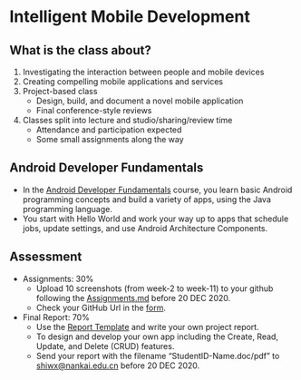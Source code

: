 # Intelligent Mobile Development

## What is the class about?

1. Investigating the interaction between people and mobile devices
2. Creating compelling mobile applications and services
3. Project-based class
    - Design, build, and document a novel mobile application
    - Final conference-style reviews
4. Classes split into lecture and studio/sharing/review time
    - Attendance and participation expected
    - Some small assignments along the way


## Android Developer Fundamentals
- In the [Android Developer Fundamentals](https://developer.android.com/courses/fundamentals-training/overview-v2) course, you learn basic Android programming concepts and build a variety of apps, using the Java programming language. 
- You start with Hello World and work your way up to apps that schedule jobs, update settings, and use Android Architecture Components.

## Assessment
- Assignments: 30%
    - Upload 10 screenshots (from week-2 to week-11) to your github following the [Assignments.md](./Assignments.md) before 20 DEC 2020.
    - Check your GitHub Url in the [form](https://docs.qq.com/sheet/DRmxJek93RFdTSHNX).
- Final Report: 70%
    - Use the [Report Template](./Final_Report.docx) and write your own project report.
    - To design and develop your own app including the Create, Read, Update, and Delete (CRUD) features. 
    - Send your report with the filename “StudentID-Name.doc/pdf” to shiwx@nankai.edu.cn before 20 DEC 2020.